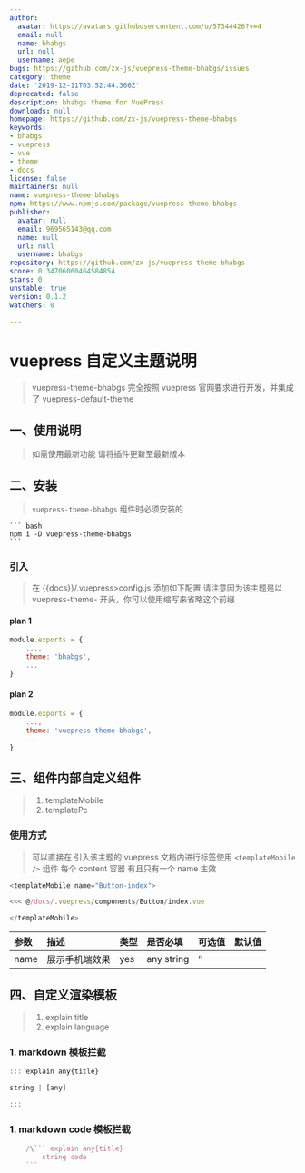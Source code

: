 ```yaml
---
author:
  avatar: https://avatars.githubusercontent.com/u/57344426?v=4
  email: null
  name: bhabgs
  url: null
  username: aepe
bugs: https://github.com/zx-js/vuepress-theme-bhabgs/issues
category: theme
date: '2019-12-11T03:52:44.366Z'
deprecated: false
description: bhabgs theme for VuePress
downloads: null
homepage: https://github.com/zx-js/vuepress-theme-bhabgs
keywords:
- bhabgs
- vuepress
- vue
- theme
- docs
license: false
maintainers: null
name: vuepress-theme-bhabgs
npm: https://www.npmjs.com/package/vuepress-theme-bhabgs
publisher:
  avatar: null
  email: 969565143@qq.com
  name: null
  url: null
  username: bhabgs
repository: https://github.com/zx-js/vuepress-theme-bhabgs
score: 0.34706060464584854
stars: 0
unstable: true
version: 0.1.2
watchers: 0

---
```


<!--
 * @abstract: JianJie
 * @version: 0.0.1
 * @Author: bhabgs
 * @Date: 2019-11-28 09:53:03
 * @LastEditors: bhabgs
 * @LastEditTime: 2019-12-03 10:27:00
 -->

# vuepress 自定义主题说明

> vuepress-theme-bhabgs 完全按照 vuepress 官网要求进行开发，并集成了 vuepress-default-theme

## 一、使用说明

> 如需使用最新功能 请将插件更新至最新版本

## 二、安装

> `vuepress-theme-bhabgs` 组件时必须安装的

    ``` bash
    npm i -D vuepress-theme-bhabgs
    ```

### 引入

> 在 {{docs}}/.vuepress>config.js 添加如下配置
> 请注意因为该主题是以 vuepress-theme- 开头，你可以使用缩写来省略这个前缀

#### plan 1

```javascript
module.exports = {
    ...,
    theme: 'bhabgs',
    ...
}
```

#### plan 2

```javascript
module.exports = {
    ...,
    theme: 'vuepress-theme-bhabgs',
    ...
}
```

## 三、组件内部自定义组件

> 1. templateMobile
> 2. templatePc

### 使用方式

> 可以直接在 引入该主题的 vuepress 文档内进行标签使用
> `<templateMobile />` 组件 每个 content 容器 有且只有一个 name 生效

```js
<templateMobile name="Button-index">

<<< @/docs/.vuepress/components/Button/index.vue

</templateMobile>
```

| 参数 | 描述           | 类型 | 是否必填   | 可选值 | 默认值 |
| :--- | :------------- | :--- | :--------- | :----- | :----- |
| name | 展示手机端效果 | yes  | any string | ‘’     |

## 四、自定义渲染模板

> 1. explain title
> 2. explain language

### 1. markdown 模板拦截

```js
::: explain any{title}

string | [any]

:::
```

### 1. markdown code 模板拦截

````js
    /\``` explain any{title}
        string code
    ```
````
